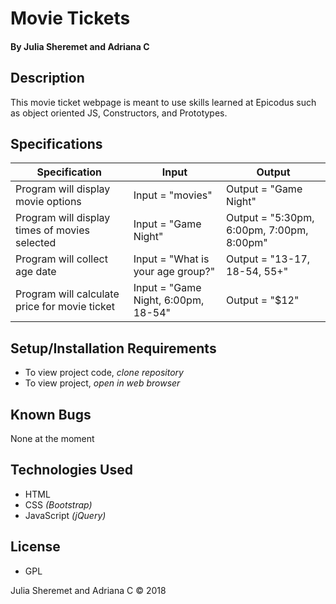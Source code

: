 # **Movie Tickets**

#### By Julia Sheremet and Adriana C

## Description

This movie ticket webpage is meant to use skills learned at Epicodus such as object oriented JS, Constructors, and Prototypes.

## Specifications

| Specification | Input | Output |
| --- | --- | --- |
| Program will display movie options | Input = "movies" | Output = "Game Night" |
| Program will display times of movies selected | Input = "Game Night"  | Output = "5:30pm, 6:00pm, 7:00pm, 8:00pm"|
| Program will collect age date | Input = "What is your age group?" | Output = "13-17, 18-54, 55+" |
| Program will calculate price for movie ticket | Input = "Game Night, 6:00pm, 18-54" | Output = "$12" |

## Setup/Installation Requirements

* To view project code, _clone repository_
* To view project, _open in web browser_

## Known Bugs
None at the moment

## Technologies Used

* HTML
* CSS _(Bootstrap)_
* JavaScript _(jQuery)_

## License

* GPL

Julia Sheremet and Adriana C © 2018
